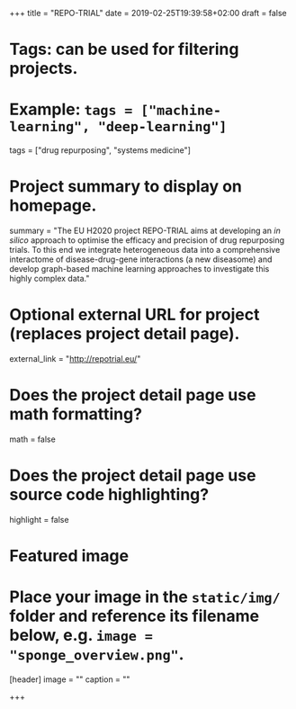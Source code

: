 +++
title = "REPO-TRIAL"
date = 2019-02-25T19:39:58+02:00
draft = false

# Tags: can be used for filtering projects.
# Example: `tags = ["machine-learning", "deep-learning"]`
tags = ["drug repurposing", "systems medicine"]

# Project summary to display on homepage.
summary = "The EU H2020 project REPO-TRIAL aims at developing an _in silico_ approach to optimise the efficacy and precision of drug repurposing trials. To this end we integrate heterogeneous data into a comprehensive interactome of disease-drug-gene interactions (a new diseasome) and develop graph-based machine learning approaches to investigate this highly complex data."


# Optional external URL for project (replaces project detail page).
external_link = "http://repotrial.eu/"

# Does the project detail page use math formatting?
math = false

# Does the project detail page use source code highlighting?
highlight = false

# Featured image
# Place your image in the `static/img/` folder and reference its filename below, e.g. `image = "sponge_overview.png"`.
[header]
image = ""
caption = ""

+++
